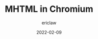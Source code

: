 ---
author: ericlaw
date: 2022-02-09
permalink: false
tags:
  - html
  - user-agents
target_url: https://textslashplain.com/2022/02/09/mhtml-in-chromium/
title: MHTML in Chromium
---